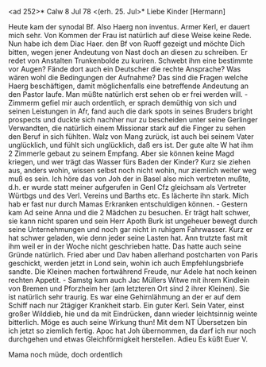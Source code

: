 <ad 252>* Calw 8 Jul 78
 <(erh. 25. Jul>*
Liebe Kinder [Hermann]

Heute kam der synodal Bf. Also Haerg non inventus. Armer Kerl, er dauert mich sehr. Von Kommen der Frau ist natürlich auf diese Weise keine Rede. Nun habe ich dem Diac Haer. den Bf von Ruoff gezeigt und möchte Dich bitten, wegen jener Andeutung von Nast doch an diesen zu schreiben. Er redet von Anstalten Trunkenbolde zu kuriren. Schwebt ihm eine bestimmte vor Augen? Fände dort auch ein Deutscher die rechte Ansprache? Was wären wohl die Bedingungen der Aufnahme? Das sind die Fragen welche Haerg beschäftigen, damit möglichenfalls eine betreffende Andeutung an den Pastor laufe. Man müßte natürlich erst sehen ob er frei werden will. - Zimmerm gefiel mir auch ordentlich, er sprach demüthig von sich und seinen Leistungen in Afr, fand auch die dark spots in seines Bruders bright prospects und duckte sich nachher nur zu bescheiden unter seine Gerlinger Verwandten, die natürlich einem Missionar stark auf die Finger zu sehen den Beruf in sich fühlten. Walz von Mang zurück, ist auch bei seinem Vater unglücklich, und fühlt sich unglücklich, daß ers ist. Der gute alte W hat ihm 2 Zimmerle gebaut zu seinem Empfang. Aber sie können keine Magd kriegen, und wer trägt das Wasser fürs Baden der Kinder? Kurz sie ziehen aus, anders wohin, wissen selbst noch nicht wohin, nur ziemlich weiter weg muß es sein. Ich höre das von Joh der in Basel also mich vertreten mußte, d.h. er wurde statt meiner aufgerufen in Genl Cfz gleichsam als Vertreter Würtbgs und des Verl. Vereins und Barths etc. Es lächerte ihn stark. Mich hab er fast nur durch Mamas Erkranken entschuldigen können. - Gestern kam Ad seine Anna und die 2 Mädchen zu besuchen. Er trägt halt schwer, sie kann nicht sparen und sein Herr Apoth Burk ist ungeheuer bewegt durch seine Unternehmungen und noch gar nicht in ruhigem Fahrwasser. Kurz er hat schwer geladen, wie denn jeder seine Lasten hat. Ann trutzte fast mit ihm weil er in der Woche nicht geschrieben hatte. Das hatte auch seine Gründe natürlich. Fried aber und Dav haben allerhand postcharten von Paris geschickt, werden jetzt in Lond sein, wohin ich auch Empfehlungsbriefe sandte. Die Kleinen machen fortwährend Freude, nur Adele hat noch keinen rechten Appetit. - Samstg kam auch Jac Müllers Witwe mit ihrem Kindlein von Bremen und Pforzheim her (am letzteren Ort sind 2 ihrer Kleinen). Sie ist natürlich sehr traurig. Es war eine Gehirnlähmung an der er auf dem Schiff nach nur 2tägiger Krankheit starb. Ein guter Kerl. Sein Vater, einst großer Wilddieb, hie und da mit Eindrücken, dann wieder leichtsinnig weinte bitterlich. Möge es auch seine Wirkung thun! Mit dem NT Übersetzen bin ich jetzt so ziemlich fertig. Apoc hat Joh übernommen, da darf ich nur noch durchgehen und etwas Gleichförmigkeit herstellen. Adieu Es küßt
 Euer V.

Mama noch müde, doch ordentlich

